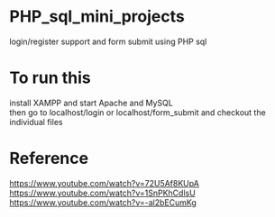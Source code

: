 # PHP_sql_mini_projects
login/register support and form submit using PHP sql

# To run this
install XAMPP and start Apache and MySQL  
then go to localhost/login or localhost/form_submit and checkout the individual files  

# Reference
https://www.youtube.com/watch?v=72U5Af8KUpA  
https://www.youtube.com/watch?v=1SnPKhCdlsU  
https://www.youtube.com/watch?v=-al2bECumKg  
